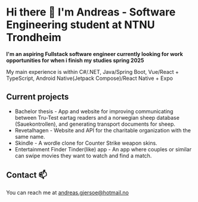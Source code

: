 # Hi there 👋 I'm Andreas - Software Engineering student at NTNU Trondheim
**I'm an aspiring Fullstack software engineer currently looking for work opportunities for when i finish my studies spring 2025**

My main experience is within C#/.NET, Java/Spring Boot, Vue/React + TypeScript, Android Native(Jetpack Compose)/React Native + Expo

## Current projects
- Bachelor thesis - App and website for improving communicating between Tru-Test eartag readers and a norwegian sheep database (Sauekontrollen), and generating transport documents for sheep.
- Revetalhagen - Website and API for the charitable organization with the same name.
- Skindle - A wordle clone for Counter Strike weapon skins.
- Entertainment Finder Tinder(like) app - An app where couples or similar can swipe movies they want to watch and find a match.


## Contact 📫
You can reach me at andreas.gjersoe@hotmail.no


<!--

**SkinnyAG/SkinnyAG** is a ✨ _special_ ✨ repository because its `README.md` (this file) appears on your GitHub profile.

Here are some ideas to get you started:

- 🔭 I’m currently working on ...
- 🌱 I’m currently learning ...
- 👯 I’m looking to collaborate on ...
- 🤔 I’m looking for help with ...
- 💬 Ask me about ...
- 📫 How to reach me: ...
- 😄 Pronouns: ...
- ⚡ Fun fact: ...
## Technologies, projects and experiences
Here's an overview of some of the technologies im familiar with and how I've used them in my projects

### Java
Main programming language used throughout my studies. I've built multiple projects using Java and adcajent techonologies, here's some of the projects:

#### Sparesti - Spring Boot API
This project was worked on for the course System Engineering 2 (Systemutvikling 2) at NTNU Trondheim. We worked in large groups over three weeks, where studies were fully dedicated to this course during this time. The core concept of this project was a website aimed at helping users save money trough a gamified system. Users would take on long term saving goals and be suggested smaller saving quests to help them meet their goals. During this project I was the lead developer for the Backend API used by the website.
- Spring Boot
- Swagger / OpenAPI
- Maven
- Git
- PostgreSQL
- Docker
- Vue
- Tailwind
-->

